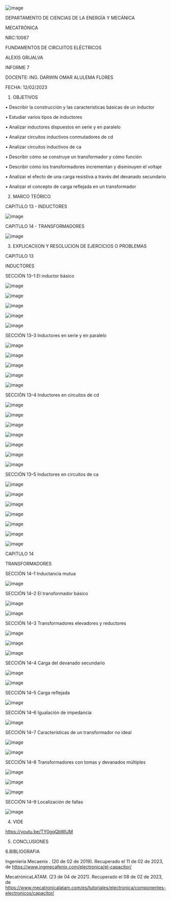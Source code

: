 ![image](https://user-images.githubusercontent.com/117738904/217653960-1f599715-c0f9-4992-a728-29879924aa4b.png)

DEPARTAMENTO DE CIENCIAS DE LA ENERGÍA Y MECÁNICA

MECATRÓNICA

NRC:10067

FUNDAMENTOS DE CIRCUITOS ELÉCTRICOS

ALEXIS GRIJALVA

INFORME 7

DOCENTE: ING. DARWIN OMAR ALULEMA FLORES

FECHA: 12/02/2023
1. OBJETIVOS

•	Describir la construcción y las características básicas de un inductor

•	Estudiar varios tipos de inductores 

•	Analizar inductores dispuestos en serie y en paralelo 

•	Analizar circuitos inductivos conmutadores de cd 

•	Analizar circuitos inductivos de ca

•	Describir cómo se construye un transformador y cómo función 

•	Describir cómo los transformadores incrementan y disminuyen el voltaje 

•	Analizar el efecto de una carga resistiva a través del devanado secundario 

•	 Analizar el concepto de carga reflejada en un transformador


2. MARCO TEÓRICO    


CAPITULO 13 -  INDUCTORES

![image](https://user-images.githubusercontent.com/117738904/218341114-e9386ba4-632c-43b2-94b8-939d806d72af.png)

CAPITULO 14  -  TRANSFORMADORES

![image](https://user-images.githubusercontent.com/117738904/218341142-4e5e2fa7-d978-4518-aa04-2b85295abb90.png)



3. EXPLICACI{ON Y RESOLUCION DE EJERCICIOS O PROBLEMAS





CAPITULO 13 

INDUCTORES

SECCIÓN 13–1 El inductor básico

![image](https://user-images.githubusercontent.com/117738904/217657250-278ac945-b489-42a3-84af-a16de951f581.png)

![image](https://user-images.githubusercontent.com/117738904/217657556-70f298b7-58f9-446b-a919-9d78c823a39a.png)

![image](https://user-images.githubusercontent.com/117738904/217657606-b37093be-b789-4d9b-89d3-7e3bbe75a91c.png)

![image](https://user-images.githubusercontent.com/117738904/217657650-b9e9c120-8e1d-4438-9fba-a4edde2ec050.png)

![image](https://user-images.githubusercontent.com/117738904/217657693-3394c59d-8cb9-4101-819e-3e3def9c140d.png)

SECCIÓN 13–3 Inductores en serie y en paralelo

![image](https://user-images.githubusercontent.com/117738904/217657824-dc533e1c-42c1-40ef-8e76-716e606714bb.png)

![image](https://user-images.githubusercontent.com/117738904/217657921-ef5b3ec4-ef9f-4747-ae9c-1e0bf375c4da.png)

![image](https://user-images.githubusercontent.com/117738904/217657965-99879183-7cd6-403e-b475-880b0d000308.png)

![image](https://user-images.githubusercontent.com/117738904/217658020-54e93cce-2bc7-4334-b2f6-168c27956037.png)

![image](https://user-images.githubusercontent.com/117738904/217658056-7223e2b0-4bc0-415b-8927-1a0655075677.png)

SECCIÓN 13–4 Inductores en circuitos de cd 

![image](https://user-images.githubusercontent.com/117738904/217658258-dc96317c-856a-4383-8d14-552eb9ed4e7b.png)

![image](https://user-images.githubusercontent.com/117738904/217658300-88f9d54a-bfd0-4286-9cb8-de0c2a295451.png)

![image](https://user-images.githubusercontent.com/117738904/217658370-1c38c1a1-b9c0-45b8-b1d9-4544291206e7.png)

![image](https://user-images.githubusercontent.com/117738904/217658396-67aea048-709c-4312-a877-25ee090db919.png)

![image](https://user-images.githubusercontent.com/117738904/217658459-391a5b64-4ead-4dd5-9ecb-68fa044d6a20.png)


![image](https://user-images.githubusercontent.com/117738904/217658680-39acc35c-67e9-4e0c-9b1d-9299c238dcc5.png)

![image](https://user-images.githubusercontent.com/117738904/217658732-eb7faad8-36fe-4154-8746-4277619c227d.png)

SECCIÓN 13–5 Inductores en circuitos de ca

![image](https://user-images.githubusercontent.com/117738904/217658797-6187095c-d227-452c-a9dd-f38c8fff752a.png)

![image](https://user-images.githubusercontent.com/117738904/217658835-96db0b75-1983-4531-aa24-562d615701b6.png)

![image](https://user-images.githubusercontent.com/117738904/217658892-f5100766-62d2-4de5-bff8-aa182adc28bc.png)

![image](https://user-images.githubusercontent.com/117738904/217658927-d387c61d-9a7e-4d43-acc1-25d30d69ab29.png)

![image](https://user-images.githubusercontent.com/117738904/217658962-d3332361-0257-41fd-9379-df363f30316a.png)

![image](https://user-images.githubusercontent.com/117738904/217659480-490e4d31-c130-4120-8802-5810ea5a16db.png)

![image](https://user-images.githubusercontent.com/117738904/217659520-7f2a008a-c1c4-44f3-b4ed-46b613dd524a.png)


CAPITULO 14

TRANSFORMADORES

SECCIÓN 14–1  Inductancia mutua

![image](https://user-images.githubusercontent.com/117738904/218263091-197745d8-1161-467e-9db9-69675f920548.png)

SECCIÓN 14–2 El transformador básico 

![image](https://user-images.githubusercontent.com/117738904/218263108-da2d4768-3636-496f-a7cc-eb39cd670bba.png)

![image](https://user-images.githubusercontent.com/117738904/218263114-2650fa89-7e51-455f-bd6c-f261fed28639.png)

SECCIÓN 14–3 Transformadores elevadores y reductores

![image](https://user-images.githubusercontent.com/117738904/218263140-c4b1dc6c-0816-4ca1-801d-f457b9ec94dd.png)

![image](https://user-images.githubusercontent.com/117738904/218263161-e2c06115-1018-457a-8502-bb4c15f0e06c.png)

![image](https://user-images.githubusercontent.com/117738904/218263173-dc326c64-7aa0-4269-ad27-616a1e264a69.png)

SECCIÓN 14–4 Carga del devanado secundario

![image](https://user-images.githubusercontent.com/117738904/218263197-265e3d81-77db-4fff-8279-2d92e00e81a0.png)

![image](https://user-images.githubusercontent.com/117738904/218263209-3d27d423-ecf6-480b-bc14-32dd3cc3cbaa.png)

SECCIÓN 14–5 Carga reflejada

![image](https://user-images.githubusercontent.com/117738904/218263229-02b1467a-c352-48f4-adb8-dea0e2c38b33.png)

SECCIÓN 14–6 Igualación de impedancia

![image](https://user-images.githubusercontent.com/117738904/218263247-0921a195-d14a-4dc9-8120-4b0d08c960d0.png)

SECCIÓN 14–7 Características de un transformador no ideal 

![image](https://user-images.githubusercontent.com/117738904/218263266-fcf8fe30-734f-4187-87f2-7b71ae10ed43.png)

![image](https://user-images.githubusercontent.com/117738904/218263287-e1e3c117-3838-4d84-859a-3aed0a74af23.png)

SECCIÓN 14–8 Transformadores con tomas y devanados múltiples 

![image](https://user-images.githubusercontent.com/117738904/218263307-7d993a0b-affa-4988-be26-ad8212357182.png)


![image](https://user-images.githubusercontent.com/117738904/218263324-502ca202-4d06-41c5-b3f7-452fc5bf9140.png)

![image](https://user-images.githubusercontent.com/117738904/218263331-951ed983-cc67-41e5-a1ec-3290f064361a.png)

SECCIÓN 14–9 Localización de fallas

![image](https://user-images.githubusercontent.com/117738904/218263346-d36f8b7e-7467-4336-9f9d-fd8c6d74978e.png)


4. VIDE

https://youtu.be/TY0gqQbWlJM




5. CONCLUSIONES

6.BIBLIOGRAFIA

Ingenieria Mecaenix . (20 de 02 de 2019). Recuperado el 11 de 02 de 2023, de https://www.ingmecafenix.com/electronica/el-capacitor/

MecatrónicaLATAM. (23 de 04 de 2021). Recuperado el 08 de 02 de 2023, de https://www.mecatronicalatam.com/es/tutoriales/electronica/componentes-electronicos/capacitor/


